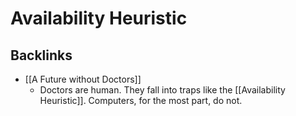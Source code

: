 # Availability Heuristic

## Backlinks
* [[A Future without Doctors]]
	* Doctors are human. They fall into traps like the [[Availability Heuristic]]. Computers, for the most part, do not.

<!-- {BearID:282A8506-A977-47D3-A83A-5B61A5BB2B91-44603-00000086364C010B} -->
